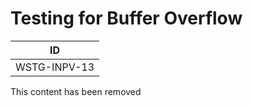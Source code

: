 # Testing for Buffer Overflow

|ID          |
|------------|
|WSTG-INPV-13|

This content has been removed
